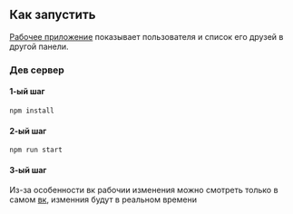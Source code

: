 ## Как запустить

[Рабочее приложение](https://vk.com/app51579378) показывает пользователя и список его друзей в другой панели.

### Дев сервер
#### 1-ый шаг
```
npm install
```
#### 2-ый шаг
```
npm run start
```
#### 3-ый шаг

Из-за особенности вк рабочии изменения можно смотреть только в самом [вк](https://vk.com/app51579378), изменния будут в реальном времени



